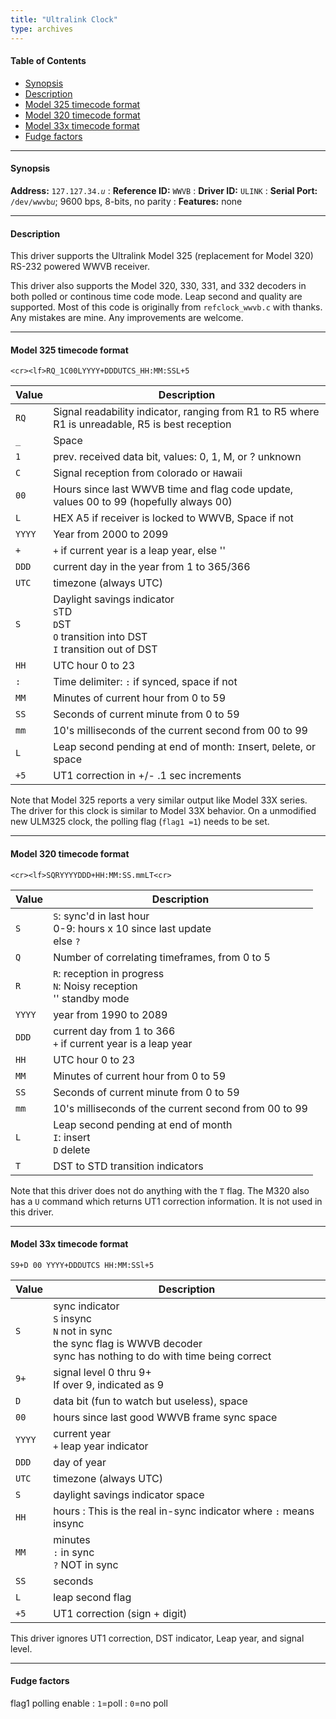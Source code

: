 ```yaml
---
title: "Ultralink Clock"
type: archives
---
```


#### Table of Contents

*   [Synopsis](/documentation/drivers/driver34/#synopsis)
*   [Description](/documentation/drivers/driver34/#description)
*   [Model 325 timecode format](/documentation/drivers/driver34/#model-325-timecode-format)
*   [Model 320 timecode format](/documentation/drivers/driver34/#model-320-timecode-format)
*   [Model 33x timecode format](/documentation/drivers/driver34/#model-33x-timecode-format)
*   [Fudge factors](/documentation/drivers/driver34/#fudge-factors)

* * *

#### Synopsis

**Address:** <code>127.127.34._u_</code>
: **Reference ID:** `WWVB`
: **Driver ID:** `ULINK`
: **Serial Port:** <code>/dev/wwvb*u*</code>; 9600 bps, 8-bits, no parity
: **Features:** none

* * *

#### Description

This driver supports the Ultralink Model 325 (replacement for Model 320) RS-232 powered WWVB receiver.

[//]: # (PDF specs available on http://www.ulio.com)

This driver also supports the Model 320, 330, 331, and 332 decoders in both polled or continous time code mode. Leap second and quality are supported. Most of this code is originally from `refclock_wwvb.c` with thanks. Any mistakes are mine. Any improvements are welcome.

* * *

#### Model 325 timecode format

<code>\<cr>\<lf>RQ_1C00LYYYY+DDDUTCS_HH:MM:SSL+5</code>

| Value | Description |
| ----- | ----- |
| `RQ` | Signal readability indicator, ranging from R1 to R5 where R1 is unreadable, R5 is best reception |
| `_` | Space |
| `1` | prev. received data bit, values: 0, 1, M, or ? unknown |
| `C` | Signal reception from `C`olorado or `H`awaii |
| `00` | Hours since last WWVB time and flag code update, values 00 to 99 (hopefully always 00) |
| `L` | HEX A5 if receiver is locked to WWVB, Space if not |
| `YYYY` | Year from 2000 to 2099 |
| `+` | `+` if current year is a leap year, else '' |
| `DDD` | current day in the year from 1 to 365/366 |
| `UTC` | timezone (always UTC) |
| `S` | Daylight savings indicator<br> `S`TD<br> `D`ST<br> `O` transition into DST<br> `I` transition out of DST |
| `HH` | UTC hour 0 to 23 |
| `:` | Time delimiter: `:` if synced, space if not |
| `MM` | Minutes of current hour from 0 to 59 |
| `SS` | Seconds of current minute from 0 to 59 |
| `mm` | 10's milliseconds of the current second from 00 to 99 |
| `L` | Leap second pending at end of month: `I`nsert, `D`elete, or space |
| `+5` | UT1 correction in +/- .1 sec increments |

Note that Model 325 reports a very similar output like Model 33X series. The driver for this clock is similar to Model 33X behavior. On a unmodified new ULM325 clock, the polling flag (`flag1 =1`) needs to be set.

* * *

#### Model 320 timecode format

<code>\<cr>\<lf>SQRYYYYDDD+HH:MM:SS.mmLT\<cr></code>

| Value | Description |
| ----- | ----- |
| `S` | `S`: sync'd in last hour<br> 0-9: hours x 10 since last update<br> else `?` |
| `Q` | Number of correlating timeframes, from 0 to 5 |
| `R` | `R`: reception in progress<br> `N`: Noisy reception<br> '' standby mode |
| `YYYY` | year from 1990 to 2089 |
| `DDD` | current day from 1 to 366<br> `+` if current year is a leap year |
| `HH` | UTC hour 0 to 23 |
| `MM` | Minutes of current hour from 0 to 59 |
| `SS` | Seconds of current minute from 0 to 59 |
| `mm` | 10's milliseconds of the current second from 00 to 99 |
| `L` | Leap second pending at end of month<br> `I`: insert<br> `D` delete |
| `T` | DST to STD transition indicators |

Note that this driver does not do anything with the `T` flag. The M320 also has a `U` command which returns UT1 correction information. It is not used in this driver.

* * *

#### Model 33x timecode format

`S9+D 00 YYYY+DDDUTCS HH:MM:SSl+5`

| Value | Description |
| ----- | ----- |
| `S` | sync indicator<br> `S` insync<br> `N` not in sync<br> the sync flag is WWVB decoder<br> sync has nothing to do with time being correct |
| `9+` | signal level 0 thru 9+<br> If over 9, indicated as 9 |
| `D` | data bit (fun to watch but useless), space |
| `00` | hours since last good WWVB frame sync space |
| `YYYY` | current year<br> `+` leap year indicator |
| `DDD` | day of year |
| `UTC` | timezone (always UTC) |
| `S` | daylight savings indicator space |
| `HH` | hours : This is the real in-sync indicator where `:` means insync |
| `MM` | minutes<br> `:` in sync<br> `?` NOT in sync |
| `SS` | seconds |
| `L` | leap second flag |
| `+5` | UT1 correction (sign + digit) |

This driver ignores UT1 correction, DST indicator, Leap year, and signal level.

* * *

#### Fudge factors

flag1 polling enable
: `1`=poll 
: `0`=no poll